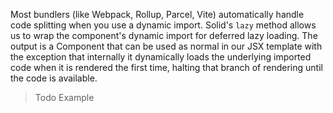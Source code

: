 Most bundlers (like Webpack, Rollup, Parcel, Vite) automatically handle code splitting when you use a dynamic import. Solid's `lazy` method allows us to wrap the component's dynamic import for deferred lazy loading. The output is a Component that can be used as normal in our JSX template with the exception that internally it dynamically loads the underlying imported code when it is rendered the first time, halting that branch of rendering until the code is available.

> Todo Example
